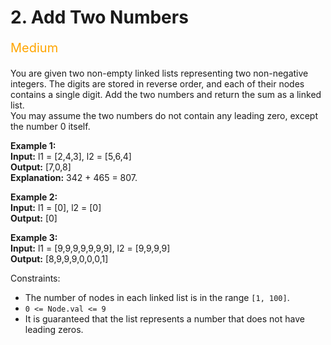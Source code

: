 # 2. Add Two Numbers
<p style="color:orange;font-size:20px">
    Medium
</p>



You are given two non-empty linked lists representing two non-negative integers. The digits are stored in reverse order, and each of their nodes contains a single digit. Add the two numbers and return the sum as a linked list.\
You may assume the two numbers do not contain any leading zero, except the number 0 itself.

**Example 1:**\
**Input:** l1 = [2,4,3], l2 = [5,6,4]\
**Output:** [7,0,8]\
**Explanation:** 342 + 465 = 807.

**Example 2:**\
**Input:** l1 = [0], l2 = [0]\
**Output:** [0]

**Example 3:**\
**Input:** l1 = [9,9,9,9,9,9,9], l2 = [9,9,9,9]\
**Output:** [8,9,9,9,0,0,0,1]

Constraints:
- The number of nodes in each linked list is in the range `[1, 100]`.
- `0 <= Node.val <= 9`
- It is guaranteed that the list represents a number that does not have leading zeros.
